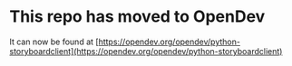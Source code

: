 # This repo has moved to OpenDev

It can now be found at [https://opendev.org/opendev/python-storyboardclient](https://opendev.org/opendev/python-storyboardclient)
